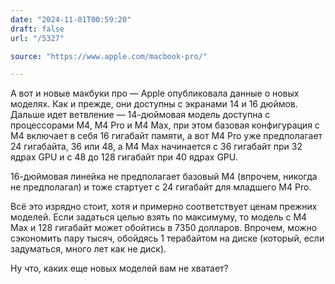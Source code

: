```yaml
---
date: "2024-11-01T00:59:20"
draft: false
url: "/5327"

source: "https://www.apple.com/macbook-pro/"

---
```

А вот и новые макбуки про — Apple опубликовала данные о новых моделях. Как и прежде, они доступны с экранами 14 и 16 дюймов. Дальше идет ветвление — 14-дюймовая модель доступна с процессорами M4, M4 Pro и M4 Max, при этом базовая конфигурация с M4 включает в себя 16 гигабайт памяти, а вот M4 Pro уже предполагает 24 гигабайта, 36 или 48, а M4 Max начинается с 36 гигабайт при 32 ядрах GPU и с 48 до 128 гигабайт при 40 ядрах GPU. 

16-дюймовая линейка не предполагает базовый M4 (впрочем, никогда не предполагал) и тоже стартует с 24 гигабайт для младшего M4 Pro. 

Всё это изрядно стоит, хотя и примерно соответствует ценам прежних моделей. Если задаться целью взять по максимуму, то модель с M4 Max и 128 гигабайт может обойтись в 7350 долларов. Впрочем, можно сэкономить пару тысяч, обойдясь 1 терабайтом на диске (который, если задуматься, много лет как не диск). 

Ну что, каких еще новых моделей вам не хватает?


